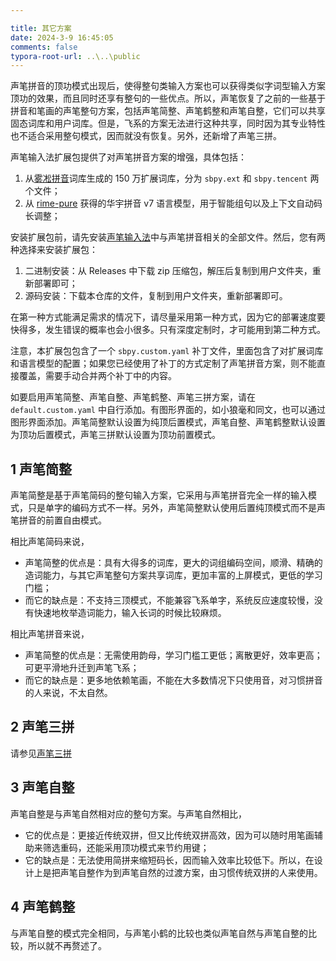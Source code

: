 ```yaml
---

title: 其它方案
date: 2024-3-9 16:45:05
comments: false
typora-root-url: ..\..\public
---
```


声笔拼音的顶功模式出现后，使得整句类输入方案也可以获得类似字词型输入方案顶功的效果，而且同时还享有整句的一些优点。所以，声笔恢复了之前的一些基于拼音和笔画的声笔整句方案，包括声笔简整、声笔鹤整和声笔自整，它们可以共享固态词库和用户词库。但是，飞系的方案无法进行这种共享，同时因为其专业特性也不适合采用整句模式，因而就没有恢复。另外，还新增了声笔三拼。

声笔输入法扩展包提供了对声笔拼音方案的增强，具体包括：

1. 从[雾凇拼音](https://github.com/iDvel/rime-ice)词库生成的 150 万扩展词库，分为 `sbpy.ext` 和 `sbpy.tencent` 两个文件；
2. 从 [rime-pure](https://github.com/SivanLaai/rime-pure) 获得的华宇拼音 v7 语言模型，用于智能组句以及上下文自动码长调整；

安装扩展包前，请先安装[声笔输入法](https://github.com/sbsrf/sbsrf/releases)中与声笔拼音相关的全部文件。然后，您有两种选择来安装扩展包：

1. 二进制安装：从 Releases 中下载 zip 压缩包，解压后复制到用户文件夹，重新部署即可；
2. 源码安装：下载本仓库的文件，复制到用户文件夹，重新部署即可。

在第一种方式能满足需求的情况下，请尽量采用第一种方式，因为它的部署速度要快得多，发生错误的概率也会小很多。只有深度定制时，才可能用到第二种方式。

注意，本扩展包包含了一个 `sbpy.custom.yaml` 补丁文件，里面包含了对扩展词库和语言模型的配置；如果您已经使用了补丁的方式定制了声笔拼音方案，则不能直接覆盖，需要手动合并两个补丁中的内容。

如要启用声笔简整、声笔自整、声笔鹤整、声笔三拼方案，请在 `default.custom.yaml` 中自行添加。有图形界面的，如小狼毫和同文，也可以通过图形界面添加。声笔简整默认设置为纯顶后置模式，声笔自整、声笔鹤整默认设置为顶功后置模式，声笔三拼默认设置为顶功前置模式。

## 1 声笔简整

声笔简整是基于声笔简码的整句输入方案，它采用与声笔拼音完全一样的输入模式，只是单字的编码方式不一样。另外，声笔简整默认使用后置纯顶模式而不是声笔拼音的前置自由模式。

相比声笔简码来说，

- 声笔简整的优点是：具有大得多的词库，更大的词组编码空间，顺滑、精确的造词能力，与其它声笔整句方案共享词库，更加丰富的上屏模式，更低的学习门槛；
- 而它的缺点是：不支持三顶模式，不能兼容飞系单字，系统反应速度较慢，没有快速地枚举造词能力，输入长词的时候比较麻烦。

相比声笔拼音来说，

- 声笔简整的优点是：无需使用韵母，学习门槛工更低；离散更好，效率更高；可更平滑地升迁到声笔飞系；
- 而它的缺点是：更多地依赖笔画，不能在大多数情况下只使用音，对习惯拼音的人来说，不太自然。

## 2 声笔三拼

请参见[声笔三拼](https://sbxlm.gitee.io/posts/sbsp.html)

## 3 声笔自整

声笔自整是与声笔自然相对应的整句方案。与声笔自然相比，

- 它的优点是：更接近传统双拼，但又比传统双拼高效，因为可以随时用笔画辅助来筛选重码，还能采用顶功模式来节约用键；
- 它的缺点是：无法使用简拼来缩短码长，因而输入效率比较低下。所以，在设计上是把声笔自整作为到声笔自然的过渡方案，由习惯传统双拼的人来使用。

## 4 声笔鹤整

与声笔自整的模式完全相同，与声笔小鹤的比较也类似声笔自然与声笔自整的比较，所以就不再赘述了。